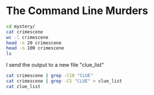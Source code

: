 # The Command Line Murders
```bash
cd mystery/
cat crimescene
wc -l crimescene
head -n 20 crimescene
head -n 100 crimescene
ls
```
I send the output to a new file "clue_list"

```bash
cat crimescene | grep -C10 "CLUE"
cat crimescene | grep -C5 "CLUE" > clue_list
cat clue_list

 ```

